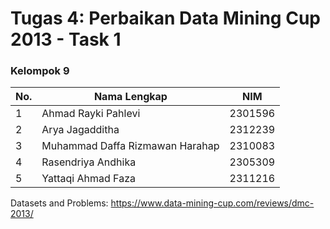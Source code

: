 # **Tugas 4: Perbaikan Data Mining Cup 2013 - Task 1**

### **Kelompok 9**

| No. | Nama Lengkap                    | NIM        |
| --- |---------------------------------| ---------- |
| 1   | Ahmad Rayki Pahlevi             | 2301596    |
| 2   | Arya Jagadditha                 | 2312239    |
| 3   | Muhammad Daffa Rizmawan Harahap | 2310083    |
| 4   | Rasendriya Andhika              | 2305309    |
| 5   | Yattaqi Ahmad Faza              | 2311216    |

Datasets and Problems: https://www.data-mining-cup.com/reviews/dmc-2013/ 
